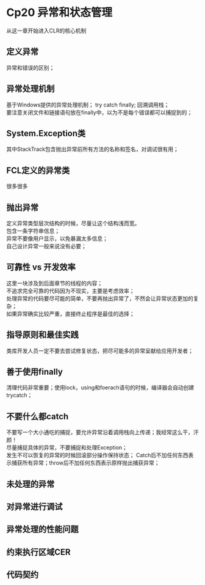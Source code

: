 # Cp20 异常和状态管理
从这一章开始进入CLR的核心机制
## 定义异常
异常和错误的区别；
## 异常处理机制
基于Windows提供的异常处理机制；
try catch finally; 回溯调用栈；  
要注意关闭文件和链接语句放在finally中，以为不是每个错误都可以捕捉到的；  
## System.Exception类
其中StackTrack包含抛出异常前所有方法的名称和签名，对调试很有用；  
## FCL定义的异常类
很多很多
## 抛出异常
定义异常类型层次结构的时候，尽量让这个结构浅而宽。  
包含一条字符串信息；  
异常不要像用户显示，以免暴漏太多信息；  
自己设计异常一般来说没有必要；  
## 可靠性 vs 开发效率
这里一块涉及到后面章节的线程的内容；  
不追求完全可靠的代码因为不现实，主要是考虑效率；  
处理异常的代码要尽可能的简单，不要再抛出异常了，不然会让异常状态更加的复杂；  
如果异常确实比较严重，直接终止程序是最佳的选择；  
## 指导原则和最佳实践
类库开发人员一定不要去尝试修复状态，把尽可能多的异常呈献给应用开发者； 
## 善于使用finally
清理代码非常重要；使用lock，using和foerach语句的时候，编译器会自动创建trycatch；
## 不要什么都catch
不要写一个大小通吃的捕捉，要允许异常沿着调用栈向上传递；我经常这么干，汗颜！  
尽量捕捉具体的异常，不要捕捉和处理Exception；  
发生不可以恢复的异常的时候回滚部分操作保持状态； 
 Catch后不加任何东西表示捕获所有异常；throw后不加任何东西表示原样抛出捕获异常；  
 ## 未处理的异常
 ## 对异常进行调试
 ## 异常处理的性能问题
 ## 约束执行区域CER
 ## 代码契约
 
